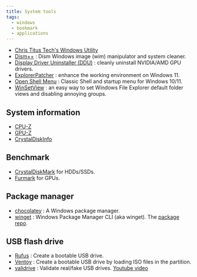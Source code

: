 ```yaml
---
title: System tools
tags:
  - windows
  - bookmark
  - applications
---
```


- [Chris Titus Tech's Windows Utility](https://github.com/ChrisTitusTech/winutil)
- [Dism++](https://github.com/Chuyu-Team/Dism-Multi-language) : Dism Windows image (wim) manipulator and system cleaner.
- [Display Driver Uninstaller (DDU)](https://www.guru3d.com/download/display-driver-uninstaller-download/) : cleanly uninstall NVIDIA/AMD GPU drivers.
- [ExplorerPatcher](https://github.com/valinet/ExplorerPatcher) : enhance the working environment on Windows 11.
- [Open Shell Menu](https://github.com/Open-Shell/Open-Shell-Menu) : Classic Shell and startup menu for Windows 10/11.
- [WinSetView](https://lesferch.github.io/WinSetView/) : an easy way to set Windows File Explorer default folder views and disabling annoying groups.

## System information

- [CPU-Z](https://www.cpuid.com/softwares/cpu-z.html)
- [GPU-Z](https://www.techpowerup.com/gpuz/)
- [CrystalDiskInfo](https://crystalmark.info/en/software/crystaldiskinfo/)

## Benchmark

- [CrystalDiskMark](https://crystalmark.info/en/software/crystaldiskmark/) for HDDs/SSDs.
- [Furmark](https://geeks3d.com/furmark/) for GPUs.

## Package manager

- [chocolatey](https://chocolatey.org/) : A Windows package manager.
- [winget](https://github.com/microsoft/winget-cli) : Windows Package Manager CLI (aka winget). The [package repo](https://github.com/microsoft/winget-pkgs).

## USB flash drive

- [Rufus](https://rufus.ie/) : Create a bootable USB drive.
- [Ventoy](https://www.ventoy.net/) : Create a bootable USB drive by loading ISO files in the partition.
- [validrive](https://www.grc.com/validrive.htm) : Validate real/fake USB drives. [Youtube video](https://www.youtube.com/watch?v=xMgEHy1A9QA)

